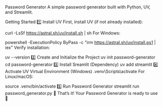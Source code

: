 Password Generator
A simple password generator built with Python, UV, and Streamlit.

Getting Started
1️⃣ Install UV
First, install UV (if not already installed):

curl -LsSf https://astral.sh/uv/install.sh | sh
For Windows:

powershell -ExecutionPolicy ByPass -c "irm https://astral.sh/uv/install.ps1 | iex"
Verify installation:

uv --version
2️⃣ Create and Initialize the Project
uv init password-generator
cd password-generator
3️⃣ Install Sreamlit (Dependency)
uv add streamlit
4️⃣ Activate UV Virtual Environment (Windows)
.venv\Scripts\activate
For Linux/macOS:

source .venv/bin/activate
5️⃣ Run Password Generator
streamlit run password_generator.py
🎉 That’s it! Your Password Generator is ready to use 🚀
